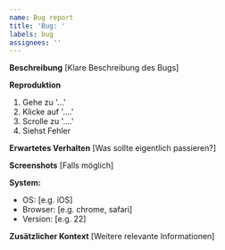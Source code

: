 ```yaml
---
name: Bug report
title: 'Bug: '
labels: bug
assignees: ''
---
```


**Beschreibung**
[Klare Beschreibung des Bugs]

**Reproduktion**
1. Gehe zu '...'
2. Klicke auf '....'
3. Scrolle zu '....'
4. Siehst Fehler

**Erwartetes Verhalten**
[Was sollte eigentlich passieren?]

**Screenshots**
[Falls möglich]

**System:**
 - OS: [e.g. iOS]
 - Browser: [e.g. chrome, safari]
 - Version: [e.g. 22]

**Zusätzlicher Kontext**
[Weitere relevante Informationen]
